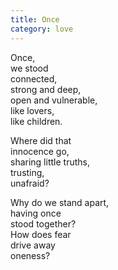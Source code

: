 ```yaml
---
title: Once
category: love
---
```


Once,  
we stood  
connected,  
strong and deep,  
open and vulnerable,  
like lovers,  
like children.

Where did that  
innocence go,  
sharing little truths,  
trusting,  
unafraid?

Why do we stand apart,  
having once  
stood together?  
How does fear  
drive away  
oneness?